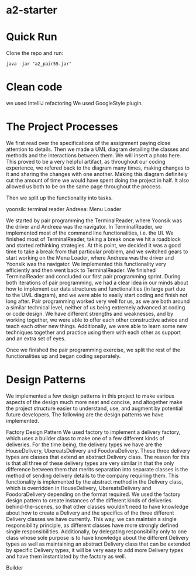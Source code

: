 # a2-starter

# Quick Run
Clone the repo and run:
```
java -jar "a2_pair55.jar"
```

# Clean code

we used IntelliJ refactoring
We used  GoogleStyle plugin.
# The Project Processes

We first read over the specifications of the assignment paying close attention to details. Then we made a UML diagram
detailing the classes and methods and the interactions between them. We will insert a photo here. This proved to be
a very helpful artifact, as throughout our coding experience, we refered back to the diagram many times, making changes
to it and sharing the changes with one another. Making this diagram definitely cut the amount of time we would have
spent doing the project in half. It also allowed us both to be on the same page throughout the process.

Then we split up the functionality into tasks.

yoonsik: terminal reader
Andreea: Menu Loader

We started by pair programming the TerminalReader, where Yoonsik was the driver and Andreea was the navigator.
In TerminalReader, we implemented most of the command line functionalities, i.e. the UI.
We finished most of TerminalReader, taking a break once we hit a roadblock and started rethinking strategies.
At this point, we decided it was a good time to take a break from that particular problem, and we switched gears to
start working on the Menu Loader, where Andreea was the driver and Yoonsik was the navigator.
We implemented this functionality very efficiently and then went back to TerminalReader. We finished TerminalReader and
concluded our first pair programming sprint.
During both iterations of pair programming, we had a clear idea in our minds about how to implement our data structures
and functionalities (in large part due to the UML diagram), and we were able to easily start coding and finish not long
after.
Pair programming worked very well for us, as we are both around a similar technical level, neither of us being
extremely advanced at coding or code design. We have different strengths and weaknesses, and by working
together, we were able to offer each other constructive advice and teach each other new things. Additionally, we were
able to learn some new techniques together and practice using them with each other as support and an extra set of
eyes.

Once we finished the pair programming exercise, we split the rest of the functionalities up and began coding separately.


# Design Patterns

We implemented a few design patterns in this project to make various aspects of the design much more neat and
concise, and altogether make the project structure easier to understand, use, and augment by potential future
developers. The following are the design patterns we have implemented.

Factory Design Pattern
    We used factory to implement a delivery factory, which uses a builder class to make one of a
few different kinds of deliveries. For the time being, the delivery types we have are the HouseDelivery,
UbereatsDelivery and FoodoraDelivery. These three delivery types are classes that extend an abstract Delivery class.
The reason for this is that all three of these delivery types are very similar in that the only difference between
them that merits separation into separate classes is the method of sending delivery details to the company requiring
them. This functionality is implemented by the abstract method <outputDeliveryDetails> in the Delivery class, which
is overridden in HouseDelivery, UbereatsDelivery and FoodoraDelivery depending on the format required.
    We used the factory design pattern to create instances of the different kinds of deliveries behind-the-scenes, so
that other classes wouldn't need to have knowledge about how to create a Delivery and the specifics of the three
different Delivery classes we have currently. This way, we can maintain a single responsibility principle, as different
classes have more strongly defined single responsibilities. Additionally, by delegating responsibility only to one
class whose sole purpose is to have knowledge about the different Delivery types as well as maintaining an abstract
Delivery class that can be extended by specific Delivery types, it will be very easy to add more Delivery types and
have them instantiated by the factory as well.

Builder
    
